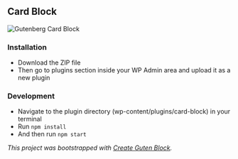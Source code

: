 ## Card Block

![Gutenberg Card Block](https://i.ibb.co/WF2TDGN/card-block.png)

### Installation

- Download the ZIP file
- Then go to plugins section inside your WP Admin area and upload it as a new plugin

### Development

- Navigate to the plugin directory (wp-content/plugins/card-block) in your terminal
- Run `npm install`
- And then run `npm start`

_This project was bootstrapped with [Create Guten Block](https://github.com/ahmadawais/create-guten-block)._
